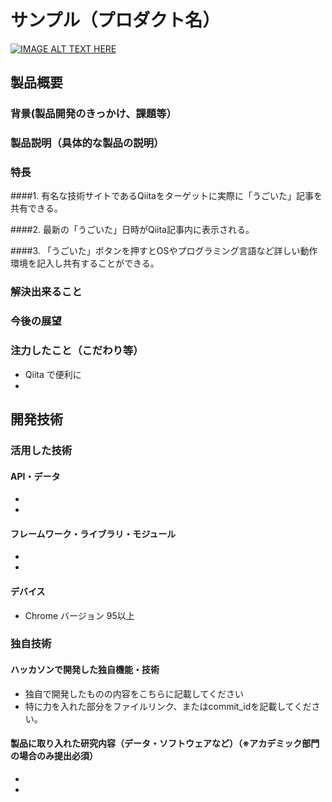 # サンプル（プロダクト名）

[![IMAGE ALT TEXT HERE](https://jphacks.com/wp-content/uploads/2021/07/JPHACKS2021_ogp.jpg)](https://www.youtube.com/watch?v=LUPQFB4QyVo)

## 製品概要
### 背景(製品開発のきっかけ、課題等）
### 製品説明（具体的な製品の説明）
### 特長
####1. 有名な技術サイトであるQiitaをターゲットに実際に「うごいた」記事を共有できる。

####2. 最新の「うごいた」日時がQiita記事内に表示される。

####3. 「うごいた」ボタンを押すとOSやプログラミング言語など詳しい動作環境を記入し共有することができる。

### 解決出来ること
### 今後の展望
### 注力したこと（こだわり等）
* Qiita で便利に
* 

## 開発技術
### 活用した技術
#### API・データ
* 
* 

#### フレームワーク・ライブラリ・モジュール
* 
* 

#### デバイス
* Chrome バージョン 95以上

### 独自技術
#### ハッカソンで開発した独自機能・技術
* 独自で開発したものの内容をこちらに記載してください
* 特に力を入れた部分をファイルリンク、またはcommit_idを記載してください。

#### 製品に取り入れた研究内容（データ・ソフトウェアなど）（※アカデミック部門の場合のみ提出必須）
* 
* 
